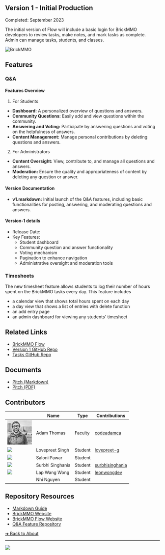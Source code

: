 <style>@import url("//readme.codeadam.ca/readme.css");</style>

## Version 1 - Initial Production

Completed: September 2023

The initial version of Flow will include a basic login for BrickMMO developers to review tasks, make notes, and mark tasks as complete. Admin can manage tasks, students, and classes. 

![BrickMMO](images/v1-screenshot-flow-tasks.png)
## Features
### Q&A
#### Features Overview
1. For Students
- **Dashboard:** A personalized overview of questions and answers.
- **Community Questions:** Easily add and view questions within the community.
- **Answering and Voting:** Participate by answering questions and voting on the helpfulness of answers.
- **Content Management:** Manage personal contributions by deleting questions and answers.

2. For Administrators
- **Content Oversight:** View, contribute to, and manage all questions and answers.
- **Moderation:** Ensure the quality and appropriateness of content by deleting any question or answer.

#### Version Documentation

- **v1.markdown:** Initial launch of the Q&A features, including basic functionalities for posting, answering, and moderating questions and answers.

#### Version-1 details
- Release Date: 
- Key Features:
    - Student dashboard
    - Community question and answer functionality
    - Voting mechanism
    - Pagination to enhance navigation
    - Administrative oversight and moderation tools

### Timesheets
The new timesheet feature allows students to log their number of hours spent on the BrickMMO tasks every day. This feature includes 
- a calendar view that shows total hours spent on each day
- a day view that shows a list of entries with delete function
- an add entry page
- an admin dashboard for viewing any students' timesheet

## Related Links

- [BrickMMO Flow](https://flow.brickmmo.com)
- [Version 1 GitHub Repo](https://github.com/BrickMMO/flow-v1)
- [Tasks GitHub Repo](https://github.com/BrickMMO/tasks)

## Documents

- [Pitch (Markdown)](v1/system-v1-pitch)
- [Pitch (PDF)](v1/system-v1-pitch.pdf)

## Contributors

| | Name | Type | Contributions |
| - | - | - | - |
| ![codeadamca](faculty/codeadamca.png) | Adam Thomas | Faculty | [codeadamca](https://contributions.brickmmo.com/faculty/codeadamca) |
|![](images/lovepreet-g.jpg)| Lovepreet Singh | Student | [lovepreet-g](https://contributions.brickmmo.com/students/lovepreet-g)|
|![](images/saloni.png)|Saloni Pawar| Student |
|![](images/surbhisinghania13.jpeg)|Surbhi Singhania|Student|[surbhisinghania](https://contributions.brickmmo.com/students/surbhisinghania13)
|![](images/leonwongdev.jpg)|Lap Wang Wong|Student|[leonwongdev](https://contributions.brickmmo.com/students/leonwongdev)
||Nhi Nguyen| Student|

## Repository Resources
- [Markdown Guide](https://daringfireball.net/projects/markdown/)
- [BrickMMO Website](https://brickmmo.com/)
- [BrickMMO Flow Website](https://flow.brickmmo.com/)
- [Q&A Feature Repository](https://github.com/BrickMMO/flow-v1)

[&#10132; Back to About](/flow-about/)

---

<a href="https://brickmmo.com">
<img src="https://brickmmo.com/images/brickmmo-logo-horizontal.jpg" width="100">
</a>
